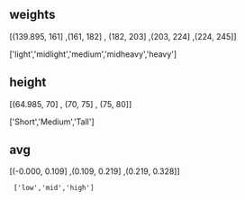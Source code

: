 ## weights


[(139.895, 161] ,(161, 182] , (182, 203] ,(203, 224] ,(224, 245]]

  ['light','midlight','medium','midheavy','heavy']



## height

 [(64.985, 70] , (70, 75] , (75, 80]]


  ['Short','Medium','Tall']

## avg

   [(-0.000, 0.109] ,(0.109, 0.219] ,(0.219, 0.328]]

     ['low','mid','high']
